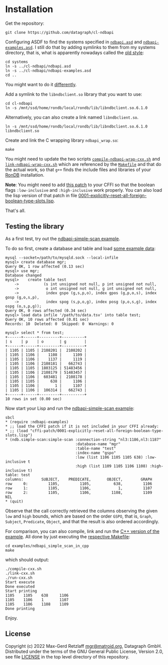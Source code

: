 # Installation

Get the repository:

    git clone https://github.com/datagraph/cl-ndbapi

Configuring ASDF to find the systems specified in [`ndbapi.asd`](ndbapi.asd) and
[`ndbapi-examples.asd`](ndbapi-examples.asd). I still do that by adding symlinks to them
from my systems directory, that is, what is apparently nowadays
called the [old style](https://asdf.common-lisp.dev/asdf/Configuring-ASDF-to-find-your-systems-_002d_002d_002d-old-style.html):

    cd systems
    ln -s ../cl-ndbapi/ndbapi.asd
    ln -s ../cl-ndbapi/ndbapi-examples.asd
    cd ..

You might want to do it [differently](https://asdf.common-lisp.dev/asdf/Configuring-ASDF-to-find-your-systems.html).

Add a symlink to the `libndbclient.so` library that you want to use:

    cd cl-ndbapi
    ln -s /mnt/ssd/home/rondb/local/rondb/lib/libndbclient.so.6.1.0

Alternatively, you can also create a link named `libndbclient.so`.

    ln -s /mnt/ssd/home/rondb/local/rondb/lib/libndbclient.so.6.1.0 libndbclient.so

Create and link the C wrapping library `ndbapi_wrap.so`:

    make

You might need to update the two
scripts [`compile-ndbapi-wrap-cxx.sh`](compile-ndbapi-wrap-cxx.sh)
and [`link-ndbapi-wrap-cxx.sh`](link-ndbapi-wrap-cxx.sh) which are
referenced by the [`Makefile`](Makefile) and that do the actual work,
so that `g++` finds the include files and libraries of
your [RonDB](https://www.rondb.com/) installation.

**Note**: You might need to add
[this patch](cffi-patch/0001-explicitly-reset-all-foreign-boolean-type-slots.patch)
to your CFFI so that the boolean flags `:low-inclusive` and `:high-inclusive` work
properly. You can also load the lisp version of that patch in file
[0001-explicitly-reset-all-foreign-boolean-type-slots.lisp](cffi-patch/0001-explicitly-reset-all-foreign-boolean-type-slots.lisp).

That's all.


## Testing the library

As a first test, try out the
[ndbapi-simple-scan example](examples/ndbapi-simple-scan.lisp).

To do so first, create a database and table and load
[some example data](examples/data.tsv):

    mysql --socket=/path/to/mysqld.sock --local-infile
    mysql> create database mgr;
    Query OK, 1 row affected (0.13 sec)
    mysql> use mgr;
    Database changed
    mysql>    create table test
        ->           (s int unsigned not null, p int unsigned not null,
        ->            o int unsigned not null, g int unsigned not null,
        ->            index gspo (g,s,p,o), index gpos (g,p,o,s), index gosp (g,o,s,p),
        ->            index spog (s,p,o,g), index posg (p,o,s,g), index ospg (o,s,p,g));
    Query OK, 0 rows affected (0.34 sec)
    mysql> load data infile '/path/to/data.tsv' into table test;
    Query OK, 10 rows affected (0.01 sec)
    Records: 10  Deleted: 0  Skipped: 0  Warnings: 0

    mysql> select * from test;
    +------+------+---------+----------+
    | s    | p    | o       | g        |
    +------+------+---------+----------+
    | 1105 | 1105 | 2108201 |  2108202 |
    | 1105 | 1106 |    1108 |     1109 |
    | 1105 | 1106 |    1137 |     1119 |
    | 1105 | 1106 | 2108181 |   662743 |
    | 1105 | 1105 | 1803125 | 51483456 |
    | 1105 | 1106 | 2108179 | 51483457 |
    | 1105 | 1106 |  603481 |  2108178 |
    | 1105 | 1105 |     638 |     1106 |
    | 1105 | 1106 |       1 |     1107 |
    | 1105 | 1106 |  106314 |   662743 |
    +------+------+---------+----------+
    10 rows in set (0.00 sec)

Now start your Lisp and run the [ndbapi-simple-scan example](examples/ndbapi-simple-scan.lisp):

    sbcl
    * (require :ndbapi-examples)
    * ;; load the CFFI patch if it is not included in your CFFI already:
    * ;; (load "cffi-patch/0001-explicitly-reset-all-foreign-boolean-type-slots.lisp")
    * (ndb.simple-scan:simple-scan :connection-string "nl3:1186,nl3:1187"
                                   :database-name "mgr"
                                   :table-name "test"
                                   :index-name "gspo"
                                   :low (list 1106 1105 1105 638) :low-inclusive t
                                   :high (list 1109 1105 1106 1108) :high-inclusive t)
    table: test
    columns:        SUBJECT,    PREDICATE,       OBJECT,        GRAPH
    row     0:         1105,         1105,          638,         1106
    row     1:         1105,         1106,            1,         1107
    row     2:         1105,         1106,         1108,         1109
    NIL
    * (quit)

Observe that the call correctly retrieved the columns observing
the given `low` and `high` bounds, which are based on the order
`GSPO`, that is, `Graph`, `Subject`, `Predicate`, `Object`,
and that the result is also ordered accordingly.

For comparison, you can also compile, link and run the
[C++ version of the example](examples/ndbapi_simple_scan_in_cpp/ndbapi_simple_scan.cpp).
All done by just executing the
[respective Makefile](examples/ndbapi_simple_scan_in_cpp/Makefile):

    cd examples/ndbapi_simple_scan_in_cpp
    make

which should output:

    ./compile-cxx.sh
    ./link-cxx.sh
    ./run-cxx.sh
    Start execute
    Done executed
    Start printing
    1105    1105    638     1106
    1105    1106    1       1107
    1105    1106    1108    1109
    Done printing

Enjoy.


## License

Copyright (c) 2022 Max-Gerd Retzlaff <mgr@matroid.org>, Datagraph GmbH.  
Distributed under the terms of the GNU General Public License, Version 2.0,  
see file [LICENSE](LICENSE) in the top level directory of this repository.
